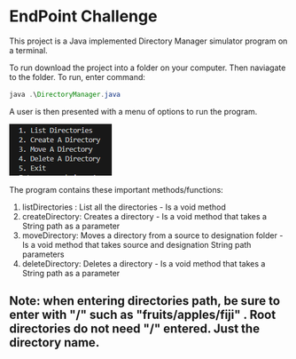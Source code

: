 
# EndPoint Challenge

This project is a Java implemented Directory Manager simulator program on a terminal.

To run download the project into a folder on your computer. Then naviagate to the folder. To run, enter command: 
```java
java .\DirectoryManager.java
```

A user is then presented with a menu of options to run the program.

![Screenshot of initial program options menu.](/assets/images/menu.PNG)

The program contains these important methods/functions:
1. listDirectories : List all the directories - Is a void method
2. createDirectory: Creates a directory - Is a void method that takes a String path as a parameter
3. moveDirectory: Moves a directory from a source to designation folder - Is a void method that takes source and designation String path parameters
4. deleteDirectory: Deletes a directory - Is a void method that takes a String path as a parameter

## Note: when entering directories path, be sure to enter with "/" such as "fruits/apples/fiji" . Root directories do not need "/" entered. Just the directory name. 
